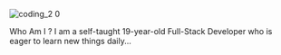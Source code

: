 ![coding_2 0](https://user-images.githubusercontent.com/91774654/225106781-f4f7de6a-39c9-4bc7-9387-aa36ac44621b.gif)

Who Am I ?
I am a self-taught 19-year-old Full-Stack Developer  who is eager to learn new things daily...
